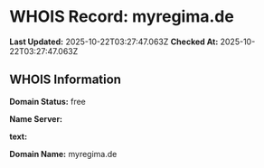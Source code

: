 # WHOIS Record: myregima.de

**Last Updated:** 2025-10-22T03:27:47.063Z
**Checked At:** 2025-10-22T03:27:47.063Z

## WHOIS Information

**Domain Status:** free

**Name Server:** 

**text:** 

**Domain Name:** myregima.de

